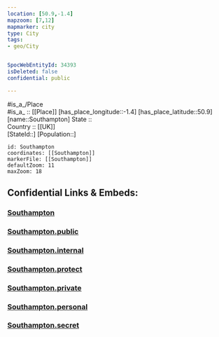 ```yaml
---
location: [50.9,-1.4] 
mapzoom: [7,12] 
mapmarker: city 
type: City
tags:
- geo/City


SpocWebEntityId: 34393
isDeleted: false
confidential: public

---
```

#is_a_/Place  
#is_a_ :: [[Place]] 
[has_place_longitude::-1.4] 
[has_place_latitude::50.9] 
[name::Southampton] 
State ::  
Country :: [[UK]]  
[StateId::] 
[Population::] 



```leaflet
id: Southampton
coordinates: [[Southampton]] 
markerFile: [[Southampton]] 
defaultZoom: 11 
maxZoom: 18
```


## Confidential Links & Embeds: 

### [Southampton](/_Standards/Earth/Continent/Europe/Europe~North/UK/England/Regions~England/South_East_England/Southampton,County/cities~Southampton/Southampton.md) 

### [Southampton.public](/_public/Earth/Continent/Europe/Europe~North/UK/England/Regions~England/South_East_England/Southampton,County/cities~Southampton/Southampton.public.md) 

### [Southampton.internal](/_internal/Earth/Continent/Europe/Europe~North/UK/England/Regions~England/South_East_England/Southampton,County/cities~Southampton/Southampton.internal.md) 

### [Southampton.protect](/_protect/Earth/Continent/Europe/Europe~North/UK/England/Regions~England/South_East_England/Southampton,County/cities~Southampton/Southampton.protect.md) 

### [Southampton.private](/_private/Earth/Continent/Europe/Europe~North/UK/England/Regions~England/South_East_England/Southampton,County/cities~Southampton/Southampton.private.md) 

### [Southampton.personal](/_personal/Earth/Continent/Europe/Europe~North/UK/England/Regions~England/South_East_England/Southampton,County/cities~Southampton/Southampton.personal.md) 

### [Southampton.secret](/_secret/Earth/Continent/Europe/Europe~North/UK/England/Regions~England/South_East_England/Southampton,County/cities~Southampton/Southampton.secret.md)

